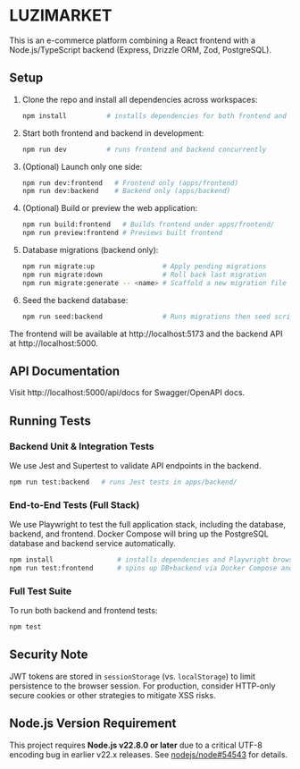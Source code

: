 # LUZIMARKET
This is an e-commerce platform combining a React frontend with a Node.js/TypeScript backend (Express, Drizzle ORM, Zod, PostgreSQL).

## Setup

1. Clone the repo and install all dependencies across workspaces:
   ```bash
   npm install          # installs dependencies for both frontend and backend
   ```

2. Start both frontend and backend in development:
   ```bash
   npm run dev          # runs frontend and backend concurrently
   ```

3. (Optional) Launch only one side:
   ```bash
   npm run dev:frontend   # Frontend only (apps/frontend)
   npm run dev:backend    # Backend only (apps/backend)
   ```

4. (Optional) Build or preview the web application:
   ```bash
   npm run build:frontend   # Builds frontend under apps/frontend/
   npm run preview:frontend # Previews built frontend
   ```

5. Database migrations (backend only):
   ```bash
   npm run migrate:up                 # Apply pending migrations
   npm run migrate:down               # Roll back last migration
   npm run migrate:generate -- <name> # Scaffold a new migration file
   ```

6. Seed the backend database:
   ```bash
   npm run seed:backend               # Runs migrations then seed script in apps/backend/
   ```

The frontend will be available at http://localhost:5173 and the backend API at http://localhost:5000.

## API Documentation

Visit http://localhost:5000/api/docs for Swagger/OpenAPI docs.

## Running Tests

### Backend Unit & Integration Tests

We use Jest and Supertest to validate API endpoints in the backend.

```bash
npm run test:backend   # runs Jest tests in apps/backend/
```

### End-to-End Tests (Full Stack)

We use Playwright to test the full application stack, including the database, backend, and frontend. Docker Compose will bring up the PostgreSQL database and backend service automatically.

```bash
npm install                # installs dependencies and Playwright browsers
npm run test:frontend      # spins up DB+backend via Docker Compose and runs the E2E suite
```

### Full Test Suite

To run both backend and frontend tests:

```bash
npm test
```

## Security Note

JWT tokens are stored in `sessionStorage` (vs. `localStorage`) to limit persistence to the browser session. For production, consider HTTP-only secure cookies or other strategies to mitigate XSS risks.

## Node.js Version Requirement

This project requires **Node.js v22.8.0 or later** due to a critical UTF-8 encoding bug in earlier v22.x releases. See [nodejs/node#54543](https://github.com/nodejs/node/issues/54543) for details.
